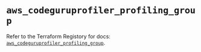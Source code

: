 # `aws_codeguruprofiler_profiling_group`

Refer to the Terraform Registory for docs: [`aws_codeguruprofiler_profiling_group`](https://registry.terraform.io/providers/hashicorp/aws/5.30.0/docs/resources/codeguruprofiler_profiling_group).
